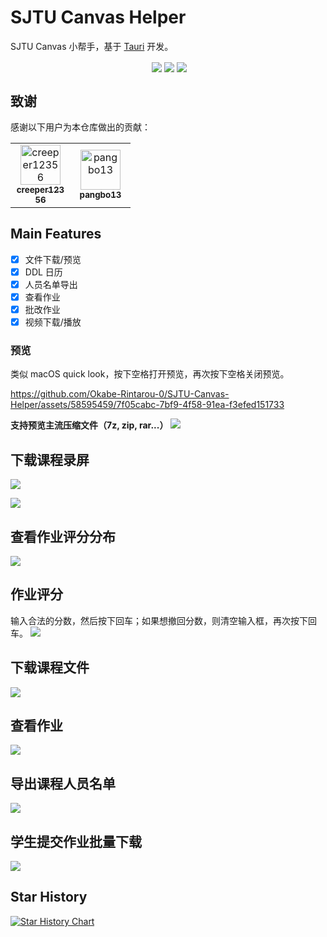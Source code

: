 # SJTU Canvas Helper

SJTU Canvas 小帮手，基于 [Tauri](https://tauri.app/) 开发。

<div align="center">
  <img align="center" src="https://img.shields.io/badge/rust-1.75-blue" alt="">
  <img align="center" src="https://img.shields.io/github/stars/Okabe-Rintarou-0/SJTU-Canvas-Helper" /> 
  <img align="center" src="https://img.shields.io/github/v/release/Okabe-Rintarou-0/SJTU-Canvas-Helper?include_prereleases" /> 
  <img align="center" src="https://img.shields.io/github/downloads/Okabe-Rintarou-0/SJTU-Canvas-Helper/total" />
</div>

## 致谢

感谢以下用户为本仓库做出的贡献：

<table>
  <tr>
    <td align="center">
      <a href="https://github.com/creeper12356" style="display:inline-block;width:80px">
        <img src="https://github.com/creeper12356.png" width="64px;" alt="creeper12356"/><br/>
        <sub><b>creeper12356</b></sub>
      </a>
    </td>
    <td align="center">
      <a href="https://github.com/pangbo13" style="display:inline-block;width:80px">
        <img src="https://github.com/pangbo13.png" width="64px;" alt="pangbo13"/><br/>
        <sub><b>pangbo13</b></sub>
      </a>
    </td>
  </tr>
</table>

## Main Features
+ [x] 文件下载/预览
+ [x] DDL 日历 
+ [x] 人员名单导出
+ [x] 查看作业
+ [x] 批改作业
+ [x] 视频下载/播放

### 预览

类似 macOS quick look，按下空格打开预览，再次按下空格关闭预览。

https://github.com/Okabe-Rintarou-0/SJTU-Canvas-Helper/assets/58595459/7f05cabc-7bf9-4f58-91ea-f3efed151733

**支持预览主流压缩文件（7z, zip, rar...）**
![](./images/preview_zip.png)

## 下载课程录屏
![](./images/qrcode.png)

![](./images/download_video.png)

## 查看作业评分分布
  
![](./images/distributions.png)
  
## 作业评分
  
输入合法的分数，然后按下回车；如果想撤回分数，则清空输入框，再次按下回车。
![](./images/grade.png)

## 下载课程文件
  
![](./images/download_course_files.png)
  
## 查看作业
  
![](./images/assignments.png)

## 导出课程人员名单
  
![](./images/export_users.png)
  
## 学生提交作业批量下载

![](./images/submissions.png)

## Star History

[![Star History Chart](https://api.star-history.com/svg?repos=Okabe-Rintarou-0/SJTU-Canvas-Helper&type=Date)](https://star-history.com/#Okabe-Rintarou-0/SJTU-Canvas-Helper&Date)
